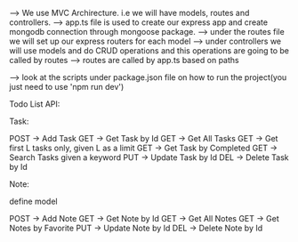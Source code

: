 --> We use MVC Archirecture. i.e we will have models, routes and controllers.
--> app.ts file is used to create our express app and create mongodb connection through mongoose package.
--> under the routes file we will set up our express routers for each model
--> under controllers we will use models and do CRUD operations and this operations are going to be called by routes
--> routes are called by app.ts based on paths

--> look at the scripts under package.json file on how to run the project(you just need to use 'npm run dev')


Todo List API:

Task:

POST    → Add Task
GET     → Get Task by Id
GET 	→ Get All Tasks
GET 	→ Get first L tasks only, given L as a limit
GET	    → Get Task by Completed
GET     → Search Tasks given a keyword
PUT	    → Update Task by Id
DEL 	→ Delete Task by Id

Note:

define model

POST    → Add Note
GET	    → Get Note by Id
GET	    → Get All Notes
GET	    → Get Notes by Favorite
PUT	    → Update Note by Id
DEL 	→ Delete Note by Id

